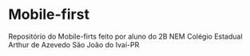 # Mobile-first
 Repositório do Mobile-firts feito por aluno do 2B NEM Colégio Estadual Arthur de Azevedo São João do Ivaí-PR
